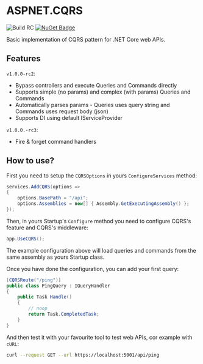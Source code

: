 # ASPNET.CQRS

![Build RC](https://github.com/vchyzhevskyi/aspnet.cqrs/workflows/Build%20RC/badge.svg)
[![NuGet Badge](https://buildstats.info/nuget/ASPNET.CQRS?includePreReleases=true)](https://www.nuget.org/packages/ASPNET.CQRS/)

Basic implementation of CQRS pattern for .NET Core web APIs.

## Features

`v1.0.0-rc2`:

- Bypass controllers and execute Queries and Commands directly
- Supports simple (no params) and complex (with params) Queries and Commands
- Automatically parses params - Queries uses query string and Commands uses request body (json)
- Supports DI using default IServiceProvider

`v1.0.0.-rc3`:

- Fire & forget command handlers

## How to use?

First you need to setup the `CQRSOptions` in yours `ConfigureServices` method:

```csharp
services.AddCQRS(options =>
{
    options.BasePath = "/api";
    options.Assemblies = new[] { Assembly.GetExecutingAssembly() };
});
```

Then, in yours Startup's `Configure` method you need to configure CQRS's feature and CQRS's middleware:

```csharp
app.UseCQRS();
```

The example configuration above will load queries and commands from the same assembly as yours Startup class.

Once you have done the configuration, you can add your first query:

```csharp
[CQRSRoute("/ping")]
public class PingQuery : IQueryHandler
{
    public Task Handle()
    {
        // noop
        return Task.CompletedTask;
    }
}
```

And then test it with your favourite tool to test web APIs, cor example with `cURL`:

```sh
curl --request GET --url https://localhost:5001/api/ping
```
